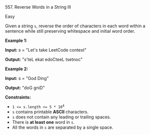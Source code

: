 557\. Reverse Words in a String III

Easy

Given a string `s`, reverse the order of characters in each word within a sentence while still preserving whitespace and initial word order.

**Example 1:**

**Input:** s = "Let's take LeetCode contest"

**Output:** "s'teL ekat edoCteeL tsetnoc" 

**Example 2:**

**Input:** s = "God Ding"

**Output:** "doG gniD" 

**Constraints:**

*   <code>1 <= s.length <= 5 * 10<sup>4</sup></code>
*   `s` contains printable **ASCII** characters.
*   `s` does not contain any leading or trailing spaces.
*   There is **at least one** word in `s`.
*   All the words in `s` are separated by a single space.